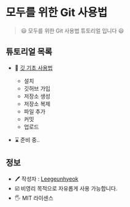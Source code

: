 # 모두를 위한 Git 사용법
 > 😃 모두를 위한 Git 사용법 튜토리얼 입니다 😃

## 튜토리얼 목록
 - 💪 [깃 기초 사용법](/GIT_1.md)
    - 설치
    - 깃허브 가입
    - 저장소 생성
    - 저장소 복제
    - 파일 추가
    - 커밋
    - 업로드

 - ⌛ 준비 중.. 

## 정보
 - 🖊️ 작성자 : [Leegeunhyeok](https://github.com/leegeunhyeok)
 - ☑️ 비영리 목적으로 자유롭게 사용 가능합니다.
 - 🖐️ MIT 라이센스